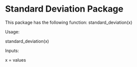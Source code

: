 # Standard Deviation Package

This package has the following function:
standard_deviation(x)

Usage:

standard_deviation(x)


Inputs:

x = values
